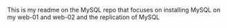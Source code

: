 This is my readme on the MySQL repo that focuses on installing MySQL on my web-01 and web-02 and the replication of MySQL
